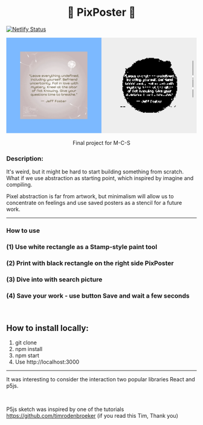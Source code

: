 <h1 align="center">🔳 PixPoster 🔲</h1>

[![Netlify Status](https://api.netlify.com/api/v1/badges/486211d0-7bbd-46de-a2ff-5e92407667cb/deploy-status)](https://app.netlify.com/sites/pixposter/deploys)

![alt text](https://github.com/dimadem/pixposter/blob/main/materials/readmepic.png?raw=true)

<p align="center">Final project for M-C-S </p>

### Description:

It's weird, but it might be hard to start building something from
scratch. What if we use abstraction as starting point, which
inspired by imagine and compiling.

Pixel abstraction is far from artwork, but minimalism will allow us to concentrate on feelings and use saved posters as a stencil for a future work.

---

### How to use

### (1) Use white rectangle as a Stamp-style paint tool

### (2) Print with black rectangle on the right side PixPoster

### (3) Dive into with search picture

### (4) Save your work - use button Save and wait a few seconds

<br/>

## How to install locally:

1. git clone
2. npm install
3. npm start
4. Use http://localhost:3000

---

It was interesting to consider the interaction two popular libraries React and p5js.

<br />

P5js sketch was inspired by one of the tutorials https://github.com/timrodenbroeker (if you read this Tim, Thank you)

